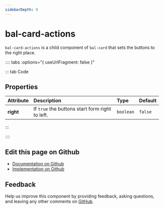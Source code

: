 ```yaml
---
sidebarDepth: 0
---
```



# bal-card-actions

`bal-card-actions` is a child component of `bal-card` that sets the buttons to the right place.




<!-- docs:child of bal-card -->

:::: tabs :options="{ useUrlFragment: false }"

::: tab Code

## Properties


| Attribute | Description                                     | Type      | Default |
| :-------- | :---------------------------------------------- | :-------- | :------ |
| **right** | If `true` the buttons start form right to left. | `boolean` | `false` |


:::


::::

## Edit this page on Github

* [Documentation on Github](https://github.com/baloise/design-system/blob/master/docs/src/components/components/bal-card-actions.md)
* [Implementation on Github](https://github.com/baloise/design-system/blob/master/packages/components/src/components/bal-card-actions)

## Feedback

Help us improve this component by providing feedback, asking questions, and leaving any other comments on [GitHub](https://github.com/baloise/design-system/issues/new).


